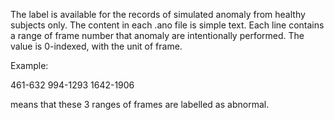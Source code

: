 The label is available for the records of simulated anomaly from healthy subjects only.
The content in each .ano file is simple text.
Each line contains a range of frame number that anomaly are intentionally performed.
The value is 0-indexed, with the unit of frame.

Example:

461-632
994-1293
1642-1906


means that these 3 ranges of frames are labelled as abnormal.